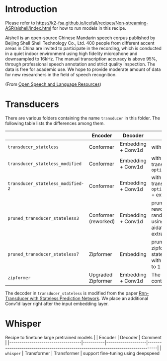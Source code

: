 
# Introduction

Please refer to <https://k2-fsa.github.io/icefall/recipes/Non-streaming-ASR/aishell/index.html> for how to run models in this recipe.

Aishell is an open-source Chinese Mandarin speech corpus published by Beijing Shell Shell Technology Co., Ltd.
400 people from different accent areas in China are invited to participate in the recording, which is conducted in a quiet indoor environment using high fidelity microphone and downsampled to 16kHz. The manual transcription accuracy is above 95%, through professional speech annotation and strict quality inspection. The data is free for academic use. We hope to provide moderate amount of data for new researchers in the field of speech recognition.

(From [Open Speech and Language Resources](https://www.openslr.org/33/))

# Transducers

There are various folders containing the name `transducer` in this folder.
The following table lists the differences among them.

|                                    | Encoder   | Decoder            | Comment                                                                           |
|------------------------------------|-----------|--------------------|-----------------------------------------------------------------------------------|
| `transducer_stateless`             | Conformer | Embedding + Conv1d | with `k2.rnnt_loss`                                                               |
| `transducer_stateless_modified`    | Conformer | Embedding + Conv1d | with modified transducer from `optimized_transducer`                     |
| `transducer_stateless_modified-2`  | Conformer | Embedding + Conv1d | with modified transducer from `optimized_transducer` + extra data      |
| `pruned_transducer_stateless3`     | Conformer (reworked) | Embedding + Conv1d | pruned RNN-T + reworked model with random combiner + using aidatatang_20zh as extra data|
| `pruned_transducer_stateless7`     | Zipformer | Embedding | pruned RNN-T + zipformer encoder + stateless decoder with context-size set to 1 |
| `zipformer`                           | Upgraded Zipformer | Embedding + Conv1d | The latest recipe with context-size set to 1 |


The decoder in `transducer_stateless` is modified from the paper
[Rnn-Transducer with Stateless Prediction Network](https://ieeexplore.ieee.org/document/9054419/).
We place an additional Conv1d layer right after the input embedding layer.

# Whisper

Recipe to finetune large pretrained models
|                                    | Encoder   | Decoder            | Comment                                                                           |
|------------------------------------|-----------|--------------------|-----------------------------------------------------------------------------------|
| `whisper`             | Transformer | Transformer | support fine-tuning using deepspeed
